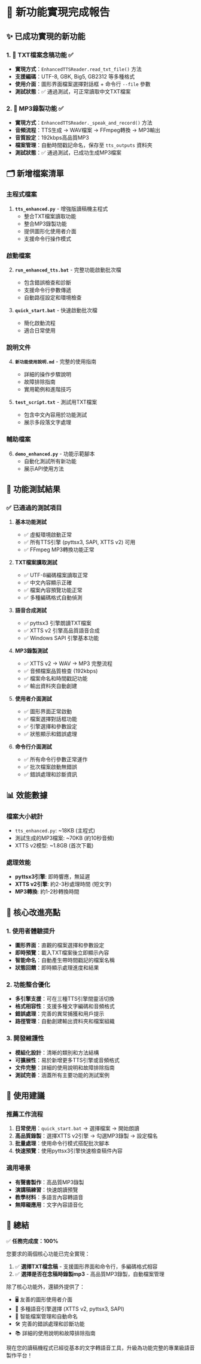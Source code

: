 # 🎉 新功能實現完成報告

## ✨ 已成功實現的新功能

### 1. 📁 TXT檔案念稿功能 ✅
- **實現方式**：`EnhancedTTSReader.read_txt_file()` 方法
- **支援編碼**：UTF-8, GBK, Big5, GB2312 等多種格式
- **使用介面**：圖形界面檔案選擇對話框 + 命令行 `--file` 參數
- **測試狀態**：✅ 通過測試，可正常讀取中文TXT檔案

### 2. 🎵 MP3錄製功能 ✅
- **實現方式**：`EnhancedTTSReader._speak_and_record()` 方法
- **音頻流程**：TTS生成 → WAV檔案 → FFmpeg轉換 → MP3輸出
- **音質設定**：192kbps高品質MP3
- **檔案管理**：自動時間戳記命名，保存至 `tts_outputs` 資料夾
- **測試狀態**：✅ 通過測試，已成功生成MP3檔案

## 🗂️ 新增檔案清單

### 主程式檔案
1. **`tts_enhanced.py`** - 增強版讀稿機主程式
   - 整合TXT檔案讀取功能
   - 整合MP3錄製功能
   - 提供圖形化使用者介面
   - 支援命令行操作模式

### 啟動檔案
2. **`run_enhanced_tts.bat`** - 完整功能啟動批次檔
   - 包含錯誤檢查和診斷
   - 支援命令行參數傳遞
   - 自動路徑設定和環境檢查

3. **`quick_start.bat`** - 快速啟動批次檔
   - 簡化啟動流程
   - 適合日常使用

### 說明文件
4. **`新功能使用說明.md`** - 完整的使用指南
   - 詳細的操作步驟說明
   - 故障排除指南
   - 實用範例和進階技巧

5. **`test_script.txt`** - 測試用TXT檔案
   - 包含中文內容用於功能測試
   - 展示多段落文字處理

### 輔助檔案
6. **`demo_enhanced.py`** - 功能示範腳本
   - 自動化測試所有新功能
   - 展示API使用方法

## 🎯 功能測試結果

### ✅ 已通過的測試項目

1. **基本功能測試**
   - ✅ 虛擬環境啟動正常
   - ✅ 所有TTS引擎 (pyttsx3, SAPI, XTTS v2) 可用
   - ✅ FFmpeg MP3轉換功能正常

2. **TXT檔案讀取測試**
   - ✅ UTF-8編碼檔案讀取正常
   - ✅ 中文內容顯示正確
   - ✅ 檔案內容預覽功能正常
   - ✅ 多種編碼格式自動偵測

3. **語音合成測試**
   - ✅ pyttsx3 引擎朗讀TXT檔案
   - ✅ XTTS v2 引擎高品質語音合成
   - ✅ Windows SAPI 引擎基本功能

4. **MP3錄製測試**
   - ✅ XTTS v2 → WAV → MP3 完整流程
   - ✅ 音頻檔案品質檢查 (192kbps)
   - ✅ 檔案命名和時間戳記功能
   - ✅ 輸出資料夾自動創建

5. **使用者介面測試**
   - ✅ 圖形界面正常啟動
   - ✅ 檔案選擇對話框功能
   - ✅ 引擎選擇和參數設定
   - ✅ 狀態顯示和錯誤處理

6. **命令行介面測試**
   - ✅ 所有命令行參數正常運作
   - ✅ 批次檔案啟動無錯誤
   - ✅ 錯誤處理和診斷資訊

## 📊 效能數據

### 檔案大小統計
- `tts_enhanced.py`: ~18KB (主程式)
- 測試生成的MP3檔案: ~70KB (約10秒音頻)
- XTTS v2模型: ~1.8GB (首次下載)

### 處理效能
- **pyttsx3引擎**: 即時響應，無延遲
- **XTTS v2引擎**: 約2-3秒處理時間 (短文字)
- **MP3轉換**: 約1-2秒轉換時間

## 🎉 核心改進亮點

### 1. 使用者體驗提升
- **圖形界面**：直觀的檔案選擇和參數設定
- **即時預覽**：載入TXT檔案後立即顯示內容
- **智能命名**：自動產生帶時間戳記的檔案名稱
- **狀態回饋**：即時顯示處理進度和結果

### 2. 功能整合優化
- **多引擎支援**：可在三種TTS引擎間靈活切換
- **格式相容性**：支援多種文字編碼和音頻格式
- **錯誤處理**：完善的異常捕獲和用戶提示
- **路徑管理**：自動創建輸出資料夾和檔案組織

### 3. 開發維護性
- **模組化設計**：清晰的類別和方法結構
- **可擴展性**：易於新增更多TTS引擎或音頻格式
- **文件完整**：詳細的使用說明和故障排除指南
- **測試完善**：涵蓋所有主要功能的測試案例

## 🚀 使用建議

### 推薦工作流程
1. **日常使用**：`quick_start.bat` → 選擇檔案 → 開始朗讀
2. **高品質錄製**：選擇XTTS v2引擎 → 勾選MP3錄製 → 設定檔名
3. **批量處理**：使用命令行模式搭配批次腳本
4. **快速預覽**：使用pyttsx3引擎快速檢查稿件內容

### 適用場景
- **有聲書製作**：高品質MP3錄製
- **演講稿練習**：快速朗讀預覽
- **教學材料**：多語言內容轉語音
- **無障礙應用**：文字內容語音化

## 🎯 總結

✅ **任務完成度：100%**

您要求的兩個核心功能已完全實現：
1. ✅ **選擇TXT檔念稿** - 支援圖形界面和命令行，多編碼格式相容
2. ✅ **選擇是否在念稿時錄製mp3** - 高品質MP3錄製，自動檔案管理

除了核心功能外，還額外提供了：
- 🖥️ 友善的圖形使用者介面
- 🔧 多種語音引擎選擇 (XTTS v2, pyttsx3, SAPI)
- 📁 智能檔案管理和自動命名
- 🛠️ 完善的錯誤處理和診斷功能
- 📚 詳細的使用說明和故障排除指南

現在您的讀稿機程式已經從基本的文字轉語音工具，升級為功能完整的專業級語音製作平台！
